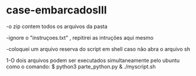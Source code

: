 # case-embarcadosIII
-o zip contem todos os arquivos da pasta

-ignore o "instruçoes.txt" , repitirei as intruções aqui mesmo

-coloquei um arquivo reserva do script em shell caso não abra o arquivo sh

1-O dois arquivos podem ser executados simultaneamente pelo ubuntu como o comando:
$ python3 parte_python.py & ./myscript.sh

